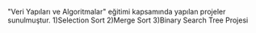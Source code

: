 
"Veri Yapıları ve Algoritmalar" eğitimi kapsamında yapılan projeler sunulmuştur.
1)Selection Sort
2)Merge Sort
3)Binary Search Tree Projesi

